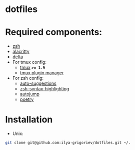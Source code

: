 # dotfiles
# Required components:
- [zsh](https://github.com/ohmyzsh/ohmyzsh)
- [alacritty](https://github.com/alacritty/alacritty)
- [delta](https://github.com/dandavison/delta)
- For tmux config:
	- [tmux](https://github.com/tmux/tmux) **`>= 1.9`**
	- [tmux plugin manager](https://github.com/tmux-plugins/tpm)
- For zsh config:
	- [auto-suggestions](https://github.com/zsh-users/zsh-autosuggestions) 
    - [zsh-syntax-highlighting](https://github.com/zsh-users/zsh-syntax-highlighting)
	- [autojump](https://github.com/wting/autojump)
    - [poetry](https://python-poetry.org/)
# Installation
- Unix:
```bash
git clone git@github.com:ilya-grigoriev/dotfiles.git ~/.
```
